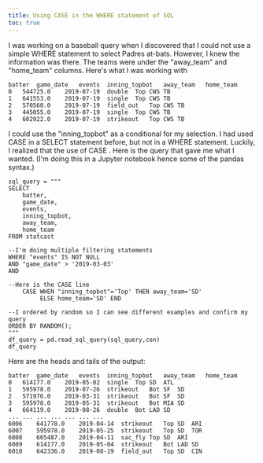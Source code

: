 ```yaml
---
title: Using CASE in the WHERE statement of SQL
toc: true
---
```


I was working on a baseball query when I discovered that I could not use a simple WHERE statement to select Padres at-bats. However, I knew the information was there. The teams were under the "away_team" and "home_team" columns. Here's what I was working with

```
batter	game_date	events	inning_topbot	away_team	home_team
0	544725.0	2019-07-19	double	Top	CWS	TB
1	641553.0	2019-07-19	single	Top	CWS	TB
2	570560.0	2019-07-19	field_out	Top	CWS	TB
3	445055.0	2019-07-19	single	Top	CWS	TB
4	602922.0	2019-07-19	strikeout	Top	CWS	TB
```

I could use the "inning_topbot" as a conditional for my selection. I had used CASE in a SELECT statement before, but not in a WHERE statement. Luckily, I realized that the use of CASE . Here is the query that gave me what I wanted. (I'm doing this in a Jupyter notebook hence some of the pandas syntax.)

```
sql_query = """
SELECT    
    batter, 
    game_date, 
    events,
    inning_topbot,
    away_team,
    home_team
FROM statcast

--I'm doing multiple filtering statements
WHERE "events" IS NOT NULL
AND "game_date" > '2019-03-03'
AND 

--Here is the CASE line
    CASE WHEN "inning_topbot"='Top' THEN away_team='SD'
         ELSE home_team='SD' END

--I ordered by random so I can see different examples and confirm my query
ORDER BY RANDOM();
"""
df_query = pd.read_sql_query(sql_query,con)
df_query
```

Here are the heads and tails of the output:

```
batter	game_date	events	inning_topbot	away_team	home_team
0	614177.0	2019-05-02	single	Top	SD	ATL
1	595978.0	2019-07-26	strikeout	Bot	SF	SD
2	571976.0	2019-03-31	strikeout	Bot	SF	SD
3	595978.0	2019-05-31	strikeout	Bot	MIA	SD
4	664119.0	2019-08-26	double	Bot	LAD	SD
...	...	...	...	...	...	...
6006	641778.0	2019-04-14	strikeout	Top	SD	ARI
6007	595978.0	2019-05-25	strikeout	Top	SD	TOR
6008	665487.0	2019-04-11	sac_fly	Top	SD	ARI
6009	614177.0	2019-05-04	strikeout	Bot	LAD	SD
6010	642336.0	2019-08-19	field_out	Top	SD	CIN
```